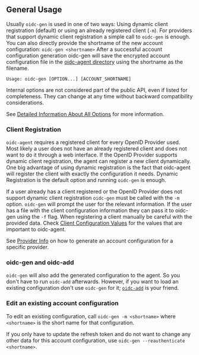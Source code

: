 ## General Usage
Usually `oidc-gen` is used in one of two ways: Using dynamic client
registration (default) or using an already registered client (`-m`).
For providers that support dynamic client registration a simple call to
`oidc-gen` is enough. You can also directly provide the shortname of the new
account configuration: `oidc-gen <shortname>`
After a successful account configuration generation oidc-gen will save the
encrypted account configuration file in the [oidc-agent directory](../../configuration/directory.md) using the
shortname as the filename.

```
Usage: oidc-gen [OPTION...] [ACCOUNT_SHORTNAME]
```

Internal options are not considered part of the public API, even if listed for
completeness. They can change at any time without backward compatibility
considerations.

See [Detailed Information About All
Options](options.md) for more information.

### Client Registration
`oidc-agent` requires a registered client for every OpenID Provider used. Most likely a user
does not have an already registered client and does not want to do it through a web interface.
If the OpenID Provider supports dynamic client registration, the agent can register a new client dynamically.
One big advantage of using dynamic registration is the fact that oidc-agent will
register the client with exactly the configuration it needs.
Dynamic Registration is the default option and running `oidc-gen` is enough.

If a user already has a client registered or the OpenID Provider does not support
dynamic client registration `oidc-gen` must be called with the `-m` option. `oidc-gen` will prompt the user for the relevant
information. If the user has a file with the client configuration information they can pass it to oidc-gen using the `-f` flag.
When registering a client manually be careful with the provided data. Check
[Client Configuration Values](../../provider/client-configuration-values.md) for the values that are important to oidc-agent.

See [Provider Info](../../provider/index.md) on how to generate an account configuration for a specific
provider.

### oidc-gen and oidc-add
`oidc-gen` will also add the generated configuration to the agent. So you don't
have to run `oidc-add` afterwards. However, if you want to load an existing
configuration don't use `oidc-gen` for it; [`oidc-add`](../oidc-add/index.md) is your friend.

### Edit an existing account configuration
To edit an existing configuration, call `oidc-gen -m <shortname>` where `<shortname>` is the short name for that configuration.

If you only have to update the refresh token and do not want to change any other
data for this account configuration, use `oidc-gen --reauthenticate <shortname>`.

